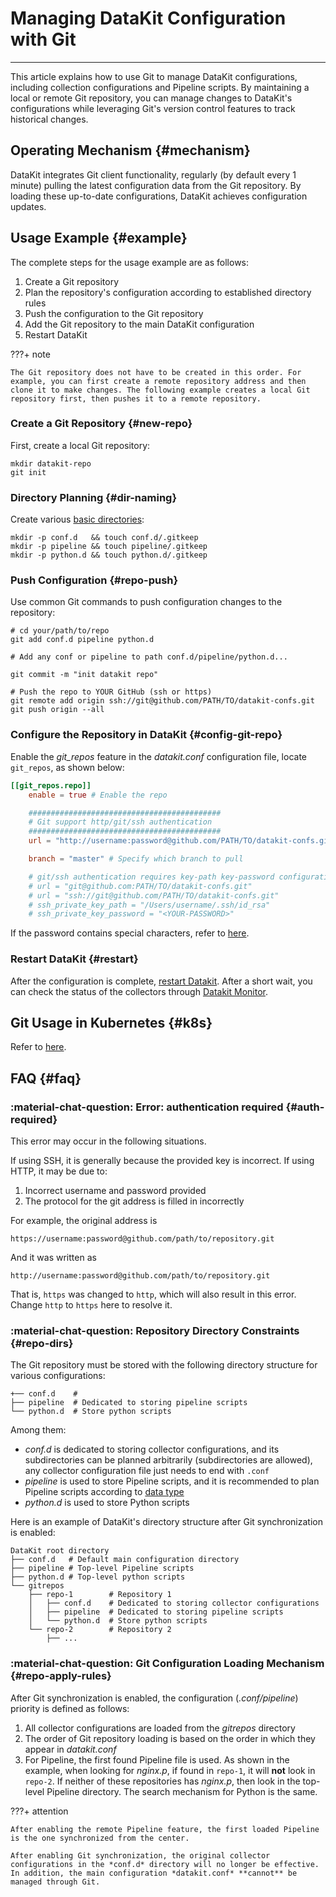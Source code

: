 # Managing DataKit Configuration with Git
---

This article explains how to use Git to manage DataKit configurations, including collection configurations and Pipeline scripts. By maintaining a local or remote Git repository, you can manage changes to DataKit's configurations while leveraging Git's version control features to track historical changes.

## Operating Mechanism {#mechanism}

DataKit integrates Git client functionality, regularly (by default every 1 minute) pulling the latest configuration data from the Git repository. By loading these up-to-date configurations, DataKit achieves configuration updates.

## Usage Example {#example}

The complete steps for the usage example are as follows:

1. Create a Git repository
2. Plan the repository's configuration according to established directory rules
3. Push the configuration to the Git repository
4. Add the Git repository to the main DataKit configuration
5. Restart DataKit

<!-- markdownlint-disable MD046 -->
???+ note

    The Git repository does not have to be created in this order. For example, you can first create a remote repository address and then clone it to make changes. The following example creates a local Git repository first, then pushes it to a remote repository.
<!-- markdownlint-enable -->

### Create a Git Repository {#new-repo}

First, create a local Git repository:

```shell
mkdir datakit-repo
git init
```

### Directory Planning {#dir-naming}

Create various [basic directories](git-config-how-to.md#repo-dirs):

```shell
mkdir -p conf.d   && touch conf.d/.gitkeep
mkdir -p pipeline && touch pipeline/.gitkeep
mkdir -p python.d && touch python.d/.gitkeep
```

### Push Configuration {#repo-push}

Use common Git commands to push configuration changes to the repository:

```shell
# cd your/path/to/repo
git add conf.d pipeline python.d

# Add any conf or pipeline to path conf.d/pipeline/python.d...

git commit -m "init datakit repo"

# Push the repo to YOUR GitHub (ssh or https)
git remote add origin ssh://git@github.com/PATH/TO/datakit-confs.git
git push origin --all
```

### Configure the Repository in DataKit {#config-git-repo}

Enable the *git_repos* feature in the *datakit.conf* configuration file, locate `git_repos`, as shown below:

```toml
[[git_repos.repo]]
    enable = true # Enable the repo

    ###########################################
    # Git support http/git/ssh authentication
    ###########################################
    url = "http://username:password@github.com/PATH/TO/datakit-confs.git" 

    branch = "master" # Specify which branch to pull

    # git/ssh authentication requires key-path key-password configuration
    # url = "git@github.com:PATH/TO/datakit-confs.git"
    # url = "ssh://git@github.com/PATH/TO/datakit-confs.git"
    # ssh_private_key_path = "/Users/username/.ssh/id_rsa"
    # ssh_private_key_password = "<YOUR-PASSWORD>"
```

If the password contains special characters, refer to [here](datakit-input-conf.md#password-encode).

### Restart DataKit {#restart}

After the configuration is complete, [restart Datakit](datakit-service-how-to.md#manage-service). After a short wait, you can check the status of the collectors through [Datakit Monitor](datakit-monitor.md).

## Git Usage in Kubernetes {#k8s}

Refer to [here](datakit-daemonset-deploy.md#env-git).

## FAQ {#faq}

<!-- markdownlint-disable MD013 -->
### :material-chat-question: Error: authentication required {#auth-required}
<!-- markdownlint-enable -->

This error may occur in the following situations.

If using SSH, it is generally because the provided key is incorrect. If using HTTP, it may be due to:

1. Incorrect username and password provided
2. The protocol for the git address is filled in incorrectly

For example, the original address is

```not-set
https://username:password@github.com/path/to/repository.git 
```

And it was written as

```not-set
http://username:password@github.com/path/to/repository.git 
```

That is, `https` was changed to `http`, which will also result in this error. Change `http` to `https` here to resolve it.

<!-- markdownlint-disable MD013 -->
### :material-chat-question: Repository Directory Constraints {#repo-dirs}
<!-- markdownlint-enable -->

The Git repository must be stored with the following directory structure for various configurations:

```shell
+── conf.d    # 
├── pipeline  # Dedicated to storing pipeline scripts
└── python.d  # Store python scripts
```

Among them:

- *conf.d* is dedicated to storing collector configurations, and its subdirectories can be planned arbitrarily (subdirectories are allowed), any collector configuration file just needs to end with `.conf`
- *pipeline* is used to store Pipeline scripts, and it is recommended to plan Pipeline scripts according to [data type](../pipeline/use-pipeline/pipeline-category.md#store-and-index)
- *python.d* is used to store Python scripts

Here is an example of DataKit's directory structure after Git synchronization is enabled:

```shell
DataKit root directory
├── conf.d   # Default main configuration directory
├── pipeline # Top-level Pipeline scripts
├── python.d # Top-level python scripts
└── gitrepos
    ├── repo-1        # Repository 1
    │   ├── conf.d    # Dedicated to storing collector configurations
    │   ├── pipeline  # Dedicated to storing pipeline scripts
    │   └── python.d  # Store python scripts
    └── repo-2        # Repository 2
        ├── ...
```

<!-- markdownlint-disable MD013 -->
### :material-chat-question: Git Configuration Loading Mechanism {#repo-apply-rules}
<!-- markdownlint-enable -->

After Git synchronization is enabled, the configuration (*.conf/pipeline*) priority is defined as follows:

1. All collector configurations are loaded from the *gitrepos* directory
1. The order of Git repository loading is based on the order in which they appear in *datakit.conf*
1. For Pipeline, the first found Pipeline file is used. As shown in the example, when looking for *nginx.p*, if found in `repo-1`, it will **not** look in `repo-2`. If neither of these repositories has *nginx.p*, then look in the top-level Pipeline directory. The search mechanism for Python is the same.

<!-- markdownlint-disable MD046 -->
???+ attention

    After enabling the remote Pipeline feature, the first loaded Pipeline is the one synchronized from the center.

    After enabling Git synchronization, the original collector configurations in the *conf.d* directory will no longer be effective. In addition, the main configuration *datakit.conf* **cannot** be managed through Git.
<!-- markdownlint-enable -->
